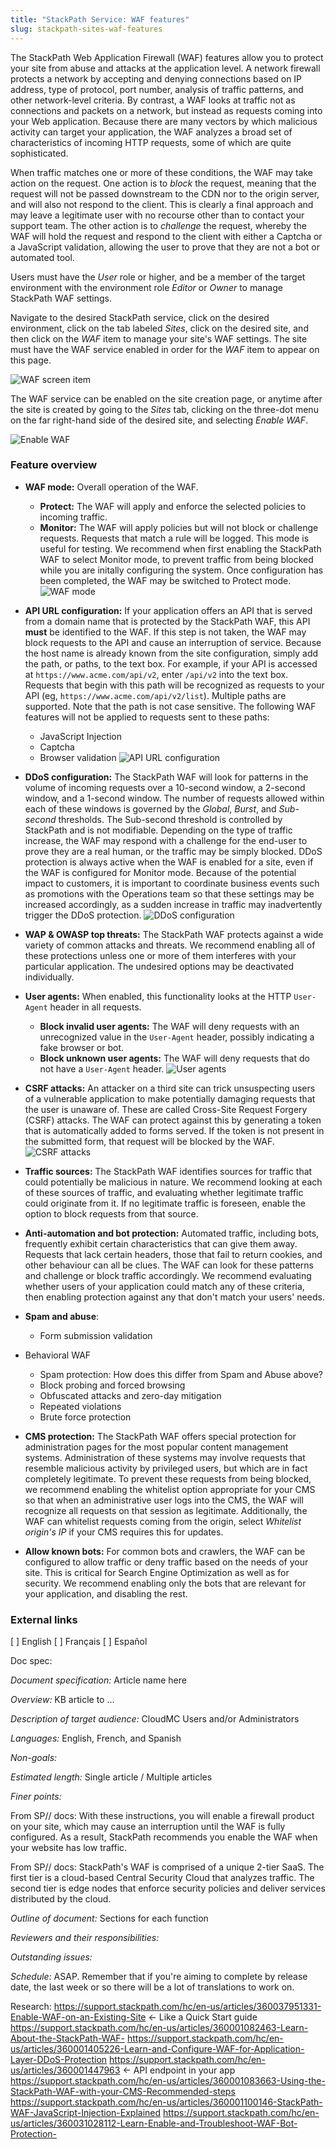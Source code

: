 ```yaml
---
title: "StackPath Service: WAF features"
slug: stackpath-sites-waf-features
---
```



The StackPath Web Application Firewall (WAF) features allow you to protect your site from abuse and attacks at the application level.  A network firewall protects a network by accepting and denying connections based on IP address, type of protocol, port number, analysis of traffic patterns, and other network-level criteria.  By contrast, a WAF looks at traffic not as connections and packets on a network, but instead as requests coming into your Web application.  Because there are many vectors by which malicious activity can target your application, the WAF analyzes a broad set of characteristics of incoming HTTP requests, some of which are quite sophisticated.

When traffic matches one or more of these conditions, the WAF may take action on the request.  One action is to *block* the request, meaning that the request will not be passed downstream to the CDN nor to the origin server, and will also not respond to the client.  This is clearly a final approach and may leave a legitimate user with no recourse other than to contact your support team.  The other action is to *challenge* the request, whereby the WAF will hold the request and respond to the client with either a Captcha or a JavaScript validation, allowing the user to prove that they are not a bot or automated tool.

Users must have the *User* role or higher, and be a member of the target environment with the environment role *Editor* or *Owner* to manage StackPath WAF settings.

Navigate to the desired StackPath service, click on the desired environment, click on the tab labeled *Sites*, click on the desired site, and then click on the *WAF* item to manage your site's WAF settings.  The site must have the WAF service enabled in order for the *WAF* item to appear on this page.  

![WAF screen item](../../assets/sp-waf-screen-item-en.png)

The WAF service can be enabled on the site creation page, or anytime after the site is created by going to the *Sites* tab, clicking on the three-dot menu on the far right-hand side of the desired site, and selecting *Enable WAF*.

![Enable WAF](../../assets/sp-waf-enable-en.png)

### Feature overview

- **WAF mode:**  Overall operation of the WAF.
  - **Protect:**  The WAF will apply and enforce the selected policies to incoming traffic.
  - **Monitor:**  The WAF will apply policies but will not block or challenge requests.  Requests that match a rule will be logged.  This mode is useful for testing.  We recommend when first enabling the StackPath WAF to select Monitor mode, to prevent traffic from being blocked while you are initally configuring the system.  Once configuration has been completed, the WAF may be switched to Protect mode.
![WAF mode](../../assets/sp-waf-mode-en.png)

- **API URL configuration:**  If your application offers an API that is served from a domain name that is protected by the StackPath WAF, this API **must** be identified to the WAF.  If this step is not taken, the WAF may block requests to the API and cause an interruption of service.  Because the host name is already known from the site configuration, simply add the path, or paths, to the text box.  For example, if your API is accessed at `https://www.acme.com/api/v2`, enter `/api/v2` into the text box.  Requests that begin with this path will be recognized as requests to your API (eg, `https://www.acme.com/api/v2/list`).  Multiple paths are supported.  Note that the path is not case sensitive.  The following WAF features will not be applied to requests sent to these paths:
   - JavaScript Injection
   - Captcha
   - Browser validation
![API URL configuration](../../assets/sp-waf-api-url-en.png)

- **DDoS configuration:**  The StackPath WAF will look for patterns in the volume of incoming requests over a 10-second window, a 2-second window, and a 1-second window.  The number of requests allowed within each of these windows is governed by the *Global*, *Burst*, and *Sub-second* thresholds.  The Sub-second threshold is controlled by StackPath and is not modifiable.  Depending on the type of traffic increase, the WAF may respond with a challenge for the end-user to prove they are a real human, or the traffic may be simply blocked.  DDoS protection is always active when the WAF is enabled for a site, even if the WAF is configured for Monitor mode.  Because of the potential impact to customers, it is important to coordinate business events such as promotions with the Operations team so that these settings may be increased accordingly, as a sudden increase in traffic may inadvertently trigger the DDoS protection.
![DDoS configuration](../../assets/sp-waf-ddos-en.png)

- **WAP & OWASP top threats:**  The StackPath WAF protects against a wide variety of common attacks and threats.  We recommend enabling all of these protections unless one or more of them interferes with your particular application.  The undesired options may be deactivated individually.  

- **User agents:**  When enabled, this functionality looks at the HTTP `User-Agent` header in all requests.
   - **Block invalid user agents:** The WAF will deny requests with an unrecognized value in the `User-Agent` header, possibly indicating a fake browser or bot.
   - **Block unknown user agents:** The WAF will deny requests that do not have a `User-Agent` header.
![User agents](../../assets/sp-waf-useragents-en.png)

- **CSRF attacks:**  An attacker on a third site can trick unsuspecting users of a vulnerable application to make potentially damaging requests that the user is unaware of.  These are called Cross-Site Request Forgery (CSRF) attacks.  The WAF can protect against this by generating a token that is automatically added to forms served.  If the token is not present in the submitted form, that request will be blocked by the WAF.
![CSRF attacks](../../assets/sp-waf-csrf-en.png)

- **Traffic sources:**  The StackPath WAF identifies sources for traffic that could potentially be malicious in nature.  We recommend looking at each of these sources of traffic, and evaluating whether legitimate traffic could originate from it.  If no legitimate traffic is foreseen, enable the option to block requests from that source.

- **Anti-automation and bot protection:**  Automated traffic, including bots, frequently exhibit certain characteristics that can give them away.  Requests that lack certain headers, those that fail to return cookies, and other behaviour can all be clues.  The WAF can look for these patterns and challenge or block traffic accordingly.  We recommend evaluating whether users of your application could match any of these criteria, then enabling protection against any that don't match your users' needs.

- **Spam and abuse**:
   - Form submission validation

- Behavioral WAF
   - Spam protection: How does this differ from Spam and Abuse above?
   - Block probing and forced browsing
   - Obfuscated attacks and zero-day mitigation
   - Repeated violations
   - Brute force protection

- **CMS protection:**  The StackPath WAF offers special protection for administration pages for the most popular content management systems.  Administration of these systems may involve requests that resemble malicious activity by privileged users, but which are in fact completely legitimate.  To prevent these requests from being blocked, we recommend enabling the whitelist option appropriate for your CMS so that when an administrative user logs into the CMS, the WAF will recognize all requests on that session as legitimate.  Additionally, the WAF can whitelist requests coming from the origin, select *Whitelist origin's IP* if your CMS requires this for updates.

- **Allow known bots:**  For common bots and crawlers, the WAF can be configured to allow traffic or deny traffic based on the needs of your site.  This is critical for Search Engine Optimization as well as for security.  We recommend enabling only the bots that are relevant for your application, and disabling the rest.



### External links

[ ] English
[ ] Français
[ ] Español

Doc spec:

*Document specification:* Article name here

*Overview:* KB article to ...

*Description of target audience:* CloudMC Users and/or Administrators

*Languages:* English, French, and Spanish

*Non-goals:*

*Estimated length:* Single article / Multiple articles

*Finer points:*

From SP// docs: With these instructions, you will enable a firewall product on your site, which may cause an interruption until the WAF is fully configured. As a result, StackPath recommends you enable the WAF when your website has low traffic.

From SP// docs: StackPath's WAF is comprised of a unique 2-tier SaaS.  The first tier is a cloud-based Central Security Cloud that analyzes traffic.  The second tier is edge nodes that enforce security policies and deliver services distributed by the cloud.

*Outline of document:* Sections for each function

*Reviewers and their responsibilities:*

*Outstanding issues:*

*Schedule:* ASAP.  Remember that if you're aiming to complete by release date, the last week or so there will be a lot of translations to work on.

Research:
https://support.stackpath.com/hc/en-us/articles/360037951331-Enable-WAF-on-an-Existing-Site <- Like a Quick Start guide
https://support.stackpath.com/hc/en-us/articles/360001082463-Learn-About-the-StackPath-WAF-
https://support.stackpath.com/hc/en-us/articles/360001405226-Learn-and-Configure-WAF-for-Application-Layer-DDoS-Protection
https://support.stackpath.com/hc/en-us/articles/360001447963 <- API endpoint in your app
https://support.stackpath.com/hc/en-us/articles/360001083663-Using-the-StackPath-WAF-with-your-CMS-Recommended-steps
https://support.stackpath.com/hc/en-us/articles/360001100146-StackPath-WAF-JavaScript-Injection-Explained
https://support.stackpath.com/hc/en-us/articles/360031028112-Learn-Enable-and-Troubleshoot-WAF-Bot-Protection-
